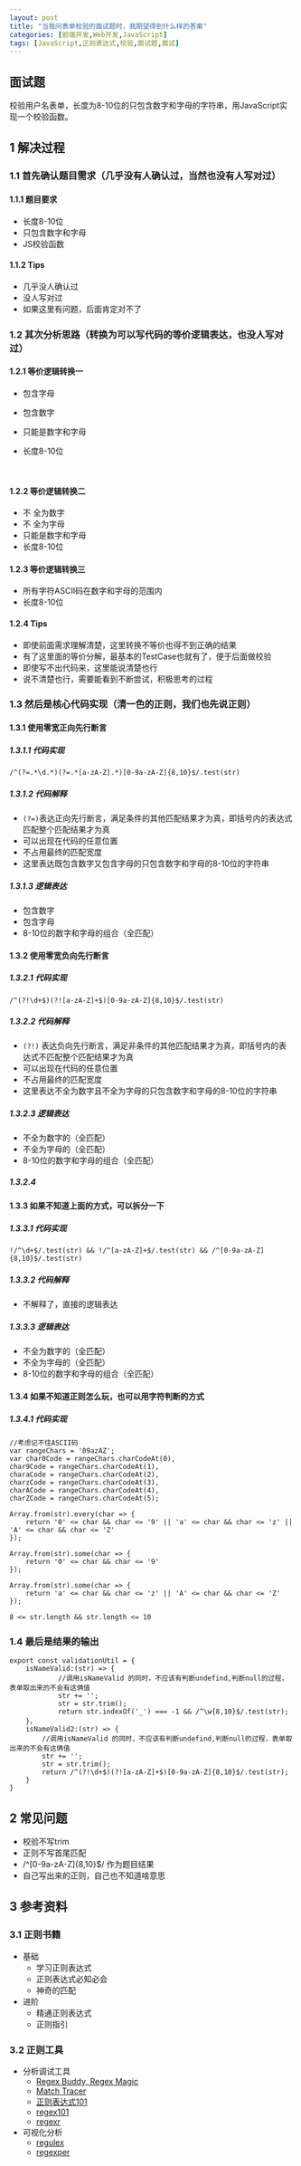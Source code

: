 ```yaml
---
layout: post
title: "当我问表单校验的面试题时，我期望得到什么样的答案"
categories: [前端开发,Web开发,JavaScript]
tags: [JavaScript,正则表达式,校验,面试题,面试]
---
```




 ## 面试题

校验用户名表单，长度为8-10位的只包含数字和字母的字符串，用JavaScript实现一个校验函数。



## 1 解决过程

### 1.1 首先确认题目需求（几乎没有人确认过，当然也没有人写对过）

#### 1.1.1 题目要求

- 长度8-10位
- 只包含数字和字母
- JS校验函数



#### 1.1.2 Tips

- 几乎没人确认过
- 没人写对过
- 如果这里有问题，后面肯定对不了



### 1.2 其次分析思路（转换为可以写代码的等价逻辑表达，也没人写对过）

#### 1.2.1 等价逻辑转换一

- 包含字母

- 包含数字

- 只能是数字和字母

- 长度8-10位

  ​

#### 1.2.2 等价逻辑转换二

- 不 全为数字
- 不 全为字母
- 只能是数字和字母
- 长度8-10位



#### 1.2.3 等价逻辑转换三

- 所有字符ASCII码在数字和字母的范围内
- 长度8-10位



#### 1.2.4 Tips

- 即使前面需求理解清楚，这里转换不等价也得不到正确的结果
- 有了这里面的等价分解，最基本的TestCase也就有了，便于后面做校验
- 即使写不出代码来，这里能说清楚也行
- 说不清楚也行，需要能看到不断尝试，积极思考的过程



### 1.3 然后是核心代码实现（清一色的正则，我们也先说正则）

#### 1.3.1 使用零宽正向先行断言

##### 1.3.1.1 代码实现

```
/^(?=.*\d.*)(?=.*[a-zA-Z].*)[0-9a-zA-Z]{8,10}$/.test(str)
```



##### 1.3.1.2 代码解释

+ `(?=)`表达正向先行断言，满足条件的其他匹配结果才为真，即括号内的表达式匹配整个匹配结果才为真
+ 可以出现在代码的任意位置
+ 不占用最终的匹配宽度
+ 这里表达既包含数字又包含字母的只包含数字和字母的8-10位的字符串



##### 1.3.1.3 逻辑表达

+ 包含数字
+ 包含字母
+ 8-10位的数字和字母的组合（全匹配）



#### 1.3.2 使用零宽负向先行断言

##### 1.3.2.1 代码实现

```
/^(?!\d+$)(?![a-zA-Z]+$)[0-9a-zA-Z]{8,10}$/.test(str)
```



##### 1.3.2.2 代码解释

- `(?!)` 表达负向先行断言，满足非条件的其他匹配结果才为真，即括号内的表达式不匹配整个匹配结果才为真
- 可以出现在代码的任意位置
- 不占用最终的匹配宽度
- 这里表达不全为数字且不全为字母的只包含数字和字母的8-10位的字符串



##### 1.3.2.3 逻辑表达

- 不全为数字的（全匹配）
- 不全为字母的（全匹配）
- 8-10位的数字和字母的组合（全匹配）

##### 1.3.2.4 

#### 1.3.3 如果不知道上面的方式，可以拆分一下

##### 1.3.3.1 代码实现

```
!/^\d+$/.test(str) && !/^[a-zA-Z]+$/.test(str) && /^[0-9a-zA-Z]{8,10}$/.test(str)
```



##### 1.3.3.2 代码解释

- 不解释了，直接的逻辑表达



##### 1.3.3.3 逻辑表达

- 不全为数字的（全匹配）
- 不全为字母的（全匹配）
- 8-10位的数字和字母的组合（全匹配）



#### 1.3.4 如果不知道正则怎么玩，也可以用字符判断的方式

##### 1.3.4.1 代码实现

```
//考虑记不住ASCII码
var rangeChars = '09azAZ';
var char0Code = rangeChars.charCodeAt(0),
char9Code = rangeChars.charCodeAt(1),
charaCode = rangeChars.charCodeAt(2),
charzCode = rangeChars.charCodeAt(3),
charACode = rangeChars.charCodeAt(4),
charZCode = rangeChars.charCodeAt(5);

Array.from(str).every(char => {
	return '0' <= char && char <= '9' || 'a' <= char && char <= 'z' || 'A' <= char && char <= 'Z' 
});

Array.from(str).some(char => {
    return '0' <= char && char <= '9'
});

Array.from(str).some(char => {
	return 'a' <= char && char <= 'z' || 'A' <= char && char <= 'Z' 
});

8 <= str.length && str.length <= 10
```



### 1.4 最后是结果的输出

```
export const validationUtil = {
    isNameValid:(str) => {
            //调用isNameValid 的同时，不应该有判断undefind,判断null的过程，表单取出来的不会有这俩值
            str += '';
            str = str.trim();
            return str.indexOf('_') === -1 && /^\w{8,10}$/.test(str);
    }，
    isNameValid2:(str) => {
        //调用isNameValid 的同时，不应该有判断undefind,判断null的过程，表单取出来的不会有这俩值
        str += '';
        str = str.trim();
        return /^(?!\d+$)(?![a-zA-Z]+$)[0-9a-zA-Z]{8,10}$/.test(str);
    }
}
```



## 2 常见问题

- 校验不写trim
- 正则不写首尾匹配
- /^[0-9a-zA-Z]{8,10}$/ 作为题目结果
- 自己写出来的正则，自己也不知道啥意思



## 3 参考资料

### 3.1 正则书籍

+ 基础
  + 学习正则表达式
  + 正则表达式必知必会
  + 神奇的匹配
+ 进阶
  + 精通正则表达式
  + 正则指引



### 3.2 正则工具

+ 分析调试工具
  + [Regex Buddy, Regex Magic](http://www.regular-expressions.info/tools.html)
  + [Match Tracer](http://www.regexlab.com/zh/mtracer/)
  + [正则表达式101](http://regex.zjmainstay.cn/)
  + [regex101](https://regex101.com/)
  + [regexr](https://regexr.com/)
+ 可视化分析
  - [regulex](https://jex.im/regulex/)
  - [regexper](https://regexper.com/)

